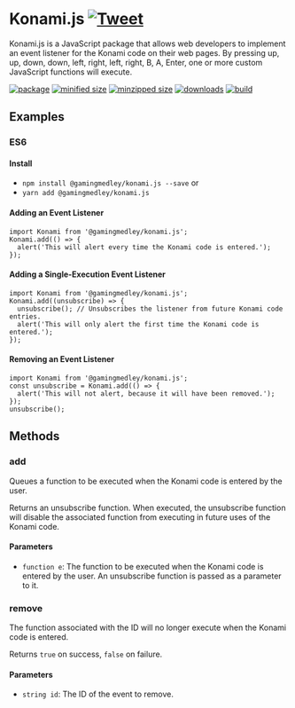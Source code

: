# Konami.js [![Tweet](https://img.shields.io/twitter/url/http/shields.io.svg?style=social)](https://twitter.com/intent/tweet?text=↑↑↓↓←→←→🅱🅰,%20now%20in%20JavaScript%20event%20listener%20form&url=https://github.com/GamingMedley/konami.js&via=CharlesStover&hashtags=javascript,webdev,webdeveloper,webdevelopment)

Konami.js is a JavaScript package that allows web developers to implement an event listener for the Konami code on their web pages. By pressing up, up, down, down, left, right, left, right, B, A, Enter, one or more custom JavaScript functions will execute.

[![package](https://img.shields.io/npm/v/@gamingmedley/konami.js.svg)](https://www.npmjs.com/package/@gamingmedley/konami.js)
[![minified size](https://img.shields.io/bundlephobia/min/@gamingmedley/konami.js.svg)](https://www.npmjs.com/package/@gamingmedley/konami.js)
[![minzipped size](https://img.shields.io/bundlephobia/minzip/@gamingmedley/konami.js.svg)](https://www.npmjs.com/package/@gamingmedley/konami.js)
[![downloads](https://img.shields.io/npm/dt/@gamingmedley/konami.js.svg)](https://www.npmjs.com/package/@gamingmedley/konami.js)
[![build](https://travis-ci.com/GamingMedley/konami.js.svg)](https://travis-ci.com/GamingMedley/konami.js)

## Examples

### ES6

#### Install

* `npm install @gamingmedley/konami.js --save` or
* `yarn add @gamingmedley/konami.js`

#### Adding an Event Listener

```JS
import Konami from '@gamingmedley/konami.js';
Konami.add(() => {
  alert('This will alert every time the Konami code is entered.');
});
```

#### Adding a Single-Execution Event Listener

```JS
import Konami from '@gamingmedley/konami.js';
Konami.add((unsubscribe) => {
  unsubscribe(); // Unsubscribes the listener from future Konami code entries.
  alert('This will only alert the first time the Konami code is entered.');
});
```

#### Removing an Event Listener

```JS
import Konami from '@gamingmedley/konami.js';
const unsubscribe = Konami.add(() => {
  alert('This will not alert, because it will have been removed.');
});
unsubscribe();
```

## Methods

### add

Queues a function to be executed when the Konami code is entered by the user.

Returns an unsubscribe function. When executed, the unsubscribe function will disable the associated function from executing in future uses of the Konami code.

#### Parameters

* `function e`: The function to be executed when the Konami code is entered by the user. An unsubscribe function is passed as a parameter to it.

### remove

The function associated with the ID will no longer execute when the Konami code is entered.

Returns `true` on success, `false` on failure.

#### Parameters

* `string id`: The ID of the event to remove.
